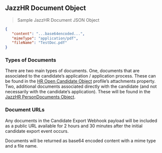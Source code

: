 ## JazzHR Document Object

> Sample JazzHR Document JSON Object

```json
{
   "content": "...base64encoded...",
   "mimeType": "application/pdf",
   "fileName": "TestDoc.pdf"
}
```

### Types of Documents

There are two main types of documents. One, documents that are associated to the candidate’s application / application process. These can be found in the [HR Open Candidate Object](#hr-open-candidate-object) profile’s attachments property. Two, additional documents associated directly with the candidate (and not necessarily with the candidate’s application). These will be found in the [JazzHR PersonDocuments Object](#jazzhr-persondocuments-object).

### Document URLs

Any documents in the Candidate Export Webhook payload will be included as a public URL available for 2 hours and 30 minutes after the initial candidate export event occurs.

Documents will be returned as base64 encoded content with a mime type and a file name.
